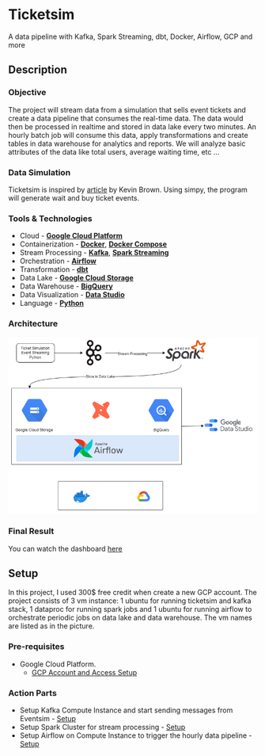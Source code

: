 # Ticketsim
A data pipeline with Kafka, Spark Streaming, dbt, Docker, Airflow, GCP and more

## Description

### Objective

The project will stream data from a simulation that sells event tickets and create a data pipeline that consumes the real-time data. The data would then be processed in realtime and stored in data lake every two minutes. An hourly batch job will consume this data, apply transformations and create tables in data warehouse for analytics and reports. We will analyze basic attributes of the data like total users, average waiting time, etc ...

### Data Simulation

Ticketsim is inspired by [article](https://towardsdatascience.com/simulating-real-life-events-in-python-with-simpy-619ffcdbf81f) by Kevin Brown. Using simpy, the program will generate wait and buy ticket events.

### Tools & Technologies

- Cloud - [**Google Cloud Platform**](https://cloud.google.com)
- Containerization - [**Docker**](https://www.docker.com), [**Docker Compose**](https://docs.docker.com/compose/)
- Stream Processing - [**Kafka**](https://kafka.apache.org), [**Spark Streaming**](https://spark.apache.org/docs/latest/streaming-programming-guide.html)
- Orchestration - [**Airflow**](https://airflow.apache.org)
- Transformation - [**dbt**](https://www.getdbt.com)
- Data Lake - [**Google Cloud Storage**](https://cloud.google.com/storage)
- Data Warehouse - [**BigQuery**](https://cloud.google.com/bigquery)
- Data Visualization - [**Data Studio**](https://datastudio.google.com/overview)
- Language - [**Python**](https://www.python.org)

### Architecture

![ticketsim-architecture](images/architecture.png)

### Final Result

You can watch the dashboard [here](https://datastudio.google.com/reporting/34d7baf7-507a-43fc-b678-bc0e8456e05b)

## Setup

In this project, I used 300$ free credit when create a new GCP account. The project consists of 3 vm instance: 1 ubuntu for running ticketsim and kafka stack, 1 dataproc for running spark jobs and 1 ubuntu for running airflow to orchestrate periodic jobs on data lake and data warehouse. The vm names are listed as in the picture.

### Pre-requisites

- Google Cloud Platform. 
  - [GCP Account and Access Setup](setup/gcp.md)

### Action Parts


- Setup Kafka Compute Instance and start sending messages from Eventsim - [Setup](kafka/README.md)
- Setup Spark Cluster for stream processing - [Setup](spark/README.md)
- Setup Airflow on Compute Instance to trigger the hourly data pipeline - [Setup](setup/airflow.md)
